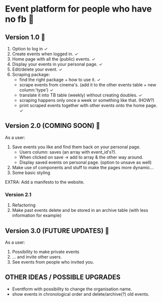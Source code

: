 # Event platform for people who have no fb 💪

## Version 1.0 🌱

1. Option to log in ✓
2. Create events when logged in. ✓
3. Home page with all the (public) events. ✓
4. Display your events in your personal page. ✓
5. Edit/delete your event. ✓
6. Scraping package:
    - find the right package + how to use it. ✓
    - scrape events from cinema's. (add it to the other events table + new column:'type') ✓
    - translate it into TB table (weekly) without creating doubles. ✓
    - scraping happens only once a week or something like that. (HOW?)
    - print scraped events together with other events onto the home page. ✓

## Version 2.0 (COMING SOON) 🌼
As a user:
1. Save events you like and find them back on your personal page.
    - Users column: saves (an array with event_id's?).
    - When clicked on save -> add to array & the other way around.
    - Display saved events on personal page. (option to unsave as well)
2. Make use of components and stuff to make the pages more dynamic...
3. Some basic styling

EXTRA: Add a manifesto to the website.

### Version 2.1 
1. Refactoring
2. Make past events delete and be stored in an archive table (with less information for example)

## Version 3.0 (FUTURE UPDATES) 🌳
As a user: 
1. Possibility to make private events
2. ... and invite other users.
3. See events from people who invited you.


## OTHER IDEAS / POSSIBLE UPGRADES
- Eventform with possibility to change the organisation name.
- show events in chronological order and delete/archive(?) old events.
